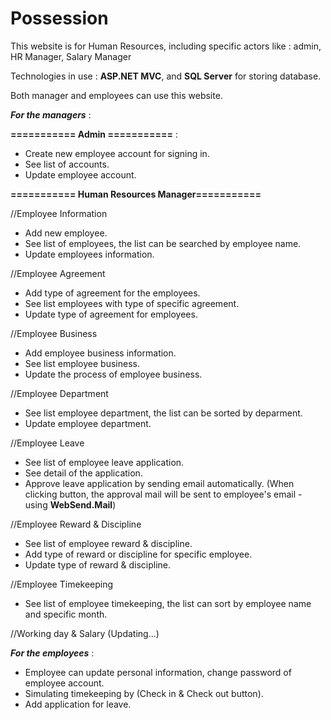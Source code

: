 # Possession
This website is for Human Resources, including specific actors like : admin, HR Manager, Salary Manager

Technologies in use : **ASP.NET MVC**, and **SQL Server** for storing database.

Both manager and employees can use this website.

***For the managers*** :

**=========== Admin ===========** :
- Create new employee account for signing in.
- See list of accounts.
- Update employee account.

**=========== Human Resources Manager===========**

//Employee Information
- Add new employee.
- See list of employees, the list can be searched by employee name.
- Update employees information.

//Employee Agreement
- Add type of agreement for the employees.
- See list employees with type of specific agreement.
- Update type of agreement for employees.

//Employee Business
- Add employee business information.
- See list employee business.
- Update the process of employee business.

//Employee Department
- See list employee department, the list can be sorted by deparment.
- Update employee department.

//Employee Leave 
- See list of employee leave application.
- See detail of the application.
- Approve leave application by sending email automatically. (When clicking button, the approval mail will be sent to employee's email - using **WebSend.Mail**)

//Employee Reward & Discipline
- See list of employee reward & discipline.
- Add type of reward or discipline for specific employee.
- Update type of reward & discipline.

//Employee Timekeeping
- See list of employee timekeeping, the list can sort by employee name and specific month.

//Working day & Salary (Updating...)

***For the employees*** :
- Employee can update personal information, change password of employee account.
- Simulating timekeeping by (Check in & Check out button).
- Add application for leave.
